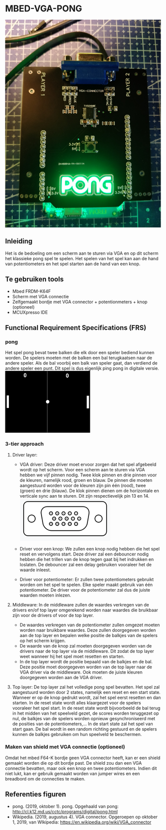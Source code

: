 # MBED-VGA-PONG
![board](powered_board.jpg)
## Inleiding
Het is de bedoeling om een scherm aan te sturen via VGA en op dit scherm het klassieke pong spel te spelen. Het spelen van het spel kan aan de hand van potentiometers en het spel starten aan de hand van een knop. 



## Te gebruiken tools
+ Mbed FRDM-K64F
+ Scherm met VGA connectie
+ Zelfgemaakt bordje met VGA connector + potentionmeters + knop (optioneel)
+ MCUXpresso IDE

## Functional Requirement Specifications (FRS)
### pong
Het spel pong bevat twee balken die elk door een speler bediend kunnen worden. De spelers moeten met de balken een bal terugkaatsen naar de andere speler. Als de bal voorbij een balk van speler gaat, dan verdiend de andere speler een punt. Dit spel is dus eigenlijk ping pong in digitale versie. 
<img src="afbeeldingen\Pong.gif" width="275" height="200" />

### 3-tier approach
1. Driver layer:
    + VGA driver:
    Deze driver moet ervoor zorgen dat het spel afgebeeld wordt op het scherm. Voor een scherm aan te sturen via VGA hebben we vijf pinnen nodig. Twee klok pinnen en drie pinnen voor de kleuren, namelijk rood, groen en blauw. De pinnen die moeten aangestuurd worden voor de kleuren zijn pin één (rood), twee (groen) en drie (blauw). De klok pinnen dienen om de horizontale en verticale sync aan te sturen. Dit zijn respectievelijk pin 13 en 14.
    ![vga_connector](afbeeldingen\vga_connector.PNG)
    
    + Driver voor een knop:
    We zullen een knop nodig hebben die het spel reset en vervolgens start. Deze driver zal een debouncer nodig hebben die het trillen van de knop tegen gaat bij het indrukken en loslaten. De debouncer zal een delay gebruiken vooraleer het de waarde inleest.

    + Driver voor potentiometer:
    Er zullen twee potentiometers gebruikt worden om het spel te spelen. Elke speler maakt gebruik van één potentiometer. De driver voor de potentiometer zal dus de juiste waarden moeten inlezen.

2. Middleware: 
    In de middleware zullen de waardes verkregen van de drivers en/of top layer omgerekend worden naar waardes die bruikbaar zijn voor de drivers of voor de top layer.
    + De waardes verkregen van de potentiometer zullen omgezet moeten worden naar bruikbare waardes. Deze zullen doorgegeven worden aan de top layer en bepalen welke positie de balkjes van de spelers op het scherm krijgen.
    + De waarde van de knop zal moeten doorgegeven worden van de drivers naar de top layer via de middleware. Dit zodat de top layer weet wanneer hij het spel moet resetten en starten.
    + In de top layer wordt de positie bepaald van de balkjes en de bal. Deze positie moet doorgegeven worden van de top layer naar de VGA driver via de middleware. Ook moeten de juiste kleuren doorgegeven worden aan de VGA driver.

3. Top layer:
    De top layer zal het volledige pong spel bevatten. Het spel zal aangestuurd worden door 2 states, namelijk een reset en een start state. Wanneer er op de knop gedrukt wordt, zal het spel eerst resetten en dan starten. In de reset state wordt alles klaargezet voor de spelers vooraleer het spel start. In de reset state wordt bijvoorbeeld de bal terug in het midden van het speelveld gezet, de scores worden teruggezet op nul, de balkjes van de spelers worden opnieuw gesynchroniseerd met de posities van de potentiometers,...
    In de start state zal het spel van start gaan. De bal wordt in een random richting gestuurd en de spelers kunnen de balkjes gebruiken om hun speelveld te beschermen.

### Maken van shield met VGA connectie (optioneel)
Omdat het mbed F64-K bordje geen VGA connector heeft, kan er een shield gemaakt worden die op dit bordje past. De shield zou dan een VGA connectie bevatten, maar ook een knop en twee potentiometers. Indien dit niet lukt, kan er gebruik gemaakt worden van jumper wires en een breadbord om de connecties te maken.

## Referenties figuren
+ pong. (2019, oktober 1). pong. Opgehaald van pong: http://cl.k12.md.us/cctc/programs/digital/pong.html
+ Wikipedia. (2019, augustus 4). VGA connector. Opgeroepen op oktober 1, 2019, van WIkipedia: https://en.wikipedia.org/wiki/VGA_connector

